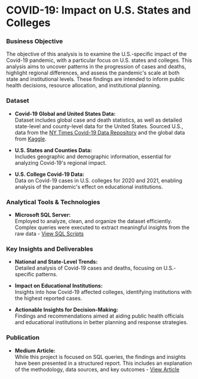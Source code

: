 # COVID-19: Impact on U.S. States and Colleges

### Business Objective

The objective of this analysis is to examine the U.S.-specific impact of the Covid-19 pandemic, with a particular focus on U.S. states and colleges. This analysis aims to uncover patterns in the progression of cases and deaths, highlight regional differences, and assess the pandemic's scale at both state and institutional levels. These findings are intended to inform public health decisions, resource allocation, and institutional planning.

### Dataset

* **Covid-19 Global and United States Data:**\
  Dataset includes global case and death statistics, as well as detailed state-level and county-level data for the United States. Sourced U.S., data from the [NY Times Covid-19 Data Repository](https://github.com/nytimes/covid-19-data) and the global data from [Kaggle](https://www.kaggle.com/datasets/sandhyakrishnan02/latest-covid-19-dataset-worldwide).

* **U.S. States and Counties Data:**\
Includes geographic and demographic information, essential for analyzing Covid-19's regional impact.

* **U.S. College Covid-19 Data:**\
Data on Covid-19 cases in U.S. colleges for 2020 and 2021, enabling analysis of the pandemic's effect on educational institutions.

### Analytical Tools & Technologies
 * **Microsoft SQL Server:**\
Employed to analyze, clean, and organize the dataset efficiently. Complex queries were executed to extract meaningful insights from the raw data - [View SQL Scripts](https://github.com/soumya-thoutam/COVID-19-Impact-on-U.S.-States-and-Colleges/blob/main/SQLQuery.sql)

### Key Insights and Deliverables

 * **National and State-Level Trends:**\
Detailed analysis of Covid-19 cases and deaths, focusing on U.S.-specific patterns.

* **Impact on Educational Institutions:**\
Insights into how Covid-19 affected colleges, identifying institutions with the highest reported cases.

* **Actionable Insights for Decision-Making:**\
Findings and recommendations aimed at aiding public health officials and educational institutions in better planning and response strategies.

### Publication
* **Medium Article:**\
While this project is focused on SQL queries, the findings and insights have been presented in a structured report. This includes an explanation of the methodology, data sources, and key outcomes - [View Article](https://soumya-thoutam.medium.com/covid-19-analyzing-the-impact-on-u-s-states-and-colleges-with-sql-3aa3531c3a6e)
